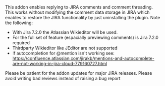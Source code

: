 This addon enables replying to JIRA comments and comment threading.
This works without modifying the comment data storage in JIRA which enables to restore the JIRA functionality by just uninstalling the plugin.
Note the following:
- With Jira 7.2.0 the Atlassian Wikieditor will be used.
- For the full set of feature (espacially previewing comments) is Jira 7.2.0 required
- Thirdparty Wikieditor like JEditor are not supported
- If autocompletion for @mention isn't working see: https://confluence.atlassian.com/jirakb/mentions-and-autocomplete-are-not-working-in-jira-cloud-779160727.html

Please be patient for the addon updates for major JIRA releases.
Please avoid writing bad reviews instead of raising a bug report
